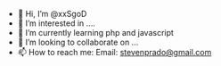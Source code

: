 - 👋 Hi, I’m @xxSgoD
- 👀 I’m interested in ....
- 🌱 I’m currently learning php and javascript
- 💞️ I’m looking to collaborate on ...
- 📫 How to reach me: Email: stevenprado@gmail.com

<!---
xxSgoD/xxSgoD is a ✨ special ✨ repository because its `README.md` (this file) appears on your GitHub profile.
You can click the Preview link to take a look at your changes.
--->
